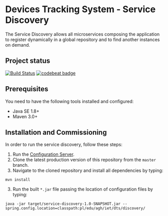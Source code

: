 # Devices Tracking System - Service Discovery
The Service Discovery allows all microservices composing the application to register 
dynamically in a global repository and to find another instances on demand.

## Project status
[![Build Status](https://travis-ci.org/device-tracking-system/service-discovery.svg?branch=master)](https://travis-ci.org/device-tracking-system/service-discovery)
[![codebeat badge](https://codebeat.co/badges/ae8e7340-605f-4a22-84b0-74dac0919d11)](https://codebeat.co/projects/github-com-device-tracking-system-service-discovery-master)
    
## Prerequisites
You need to have the following tools installed and configured:
  - Java SE 1.8+
  - Maven 3.0+

## Installation and Commissioning
In order to run the service discovery, follow these steps:
  1. Run the [Configuration Server](https://github.com/device-tracking-system/configuration-server).
  2. Clone the latest production version of this repository from the `master` branch.
  2. Navigate to the cloned repository and install all dependencies by typing:
```
mvn install
``` 
  3. Run the built `*.jar` file passing the location of configuration files by typing:
```
java -jar target/service-discovery-1.0-SNAPSHOT.jar --spring.config.location=classpath:pl/edu/agh/iet/dts/discovery/
```
